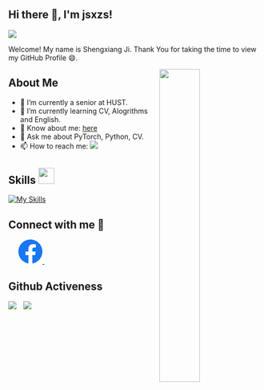 <link
  rel="stylesheet"
  href="https://cdn.jsdelivr.net/gh/dheereshagrwal/colored-icons@master/ci.min.css"
/>

## Hi there 👋, I'm jsxzs!

<!--
**jsxzs/jsxzs** is a ✨ _special_ ✨ repository because its `README.md` (this file) appears on your GitHub profile.

Here are some ideas to get you started:

- 🔭 I’m currently working on ...
- 🌱 I’m currently learning ...
- 👯 I’m looking to collaborate on ...
- 🤔 I’m looking for help with ...
- 💬 Ask me about ...
- 📫 How to reach me: ...
- 😄 Pronouns: ...
- ⚡ Fun fact: ...
-->

![](https://komarev.com/ghpvc/?username=jsxzs)

Welcome! My name is Shengxiang Ji. Thank You for taking the time to view my GitHub Profile :smile:.

<img align="right" width="40%" src="https://media.giphy.com/media/SWoSkN6DxTszqIKEqv/giphy.gif">

<h2>About Me</h2>

- 🔭 I’m currently a senior at HUST.
- 🌱 I’m currently learning CV, Alogrithms and English.
- 👀 Know about me: <a href='https://jsxzs.github.io/'>here</a>
- 💬 Ask me about PyTorch, Python, CV.
- 📫 How to reach me: <a href = "mailto: jishengxiangzs@gmail.com"><img src='https://img.shields.io/badge/Gmail-D14836?style=for-the-badge&logo=gmail&logoColor=white'></a>
  

<h2> Skills <img src = "https://media2.giphy.com/media/QssGEmpkyEOhBCb7e1/giphy.gif?cid=ecf05e47a0n3gi1bfqntqmob8g9aid1oyj2wr3ds3mg700bl&rid=giphy.gif" width = 32px></h2>

[![My Skills](https://skillicons.dev/icons?i=pytorch,py,tensorflow,mysql,git,c,cpp,md,latex,flask&theme=light)](https://skillicons.dev)


<h2>Connect with me 🤝</h2>

<div align="left" class="icons-social" style="margin-left: 10px;">
  <a href='https://twitter.com/JShengxian94831'><i class="ci ci-twitter-circle ci-3x"></i></a>
  <a style="margin-left: 10px;" href='https://www.facebook.com/profile.php?id=100091492626742'><svg width="48" height="48" viewBox="0 0 48 48" fill="none" xmlns="http://www.w3.org/2000/svg">
<path d="M48 24C48 10.7438 37.2562 0 24 0C10.7438 0 0 10.7438 0 24C0 35.9813 8.775 45.9094 20.25 47.7094V30.9375H14.1562V24H20.25V18.7125C20.25 12.6984 23.8313 9.375 29.3156 9.375C31.9406 9.375 34.6875 9.84375 34.6875 9.84375V15.75H31.6594C28.6781 15.75 27.75 17.6016 27.75 19.5V24H34.4062L33.3422 30.9375H27.75V47.7094C39.225 45.9094 48 35.9813 48 24Z" fill="#1877F2"/>
<path d="M33.3422 30.9375L34.4062 24H27.75V19.5C27.75 17.6016 28.6781 15.75 31.6594 15.75H34.6875V9.84375C34.6875 9.84375 31.9406 9.375 29.3156 9.375C23.8313 9.375 20.25 12.6984 20.25 18.7125V24H14.1562V30.9375H20.25V47.7094C21.4734 47.9016 22.725 48 24 48C25.275 48 26.5266 47.9016 27.75 47.7094V30.9375H33.3422Z" fill="white"/>
</svg>
<img scr='https://github.com/jsxzs/jsxzs/assets/89619385/83e5a921-ec5e-467a-b1e3-642ac168c2d0'></a>
  <a style="margin-left: 10px;" href='https://github.com/jsxzs'><i class="ci ci-github ci-3x" ></i></a>
  <a style="margin-left: 10px;" href= "mailto: jishengxiangzs@gmail.com"><i class="ci ci-gmail ci-3x" ></i></a>
  <a style="margin-left: 10px;" href="https://www.instagram.com/jsx.zs/"><i class="ci ci-instagram ci-3x" ></i></a>
</div>

<h2>Github Activeness</h2>

<div align="left">
  <img src='https://github-readme-stats.vercel.app/api/top-langs/?username=jsxzs&langs_count=8&layout=compact&theme=radical'>
  <img style="margin-left: 10px;" src='https://github-readme-stats.vercel.app/api?username=jsxzs&show_icons=true&hide_border=true&theme=radical'>
</div>

